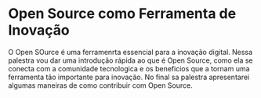 # Open Source como Ferramenta de Inovação
O Open SOurce é uma ferramenrta essencial para a inovação digital. 
Nessa palestra vou dar uma introdução rápida ao que é Open Source, como ela se conecta com a comunidade tecnologica e os beneficios que a tornam uma ferramenta tão importante para inovação.
No final sa palestra apresentarei algumas maneiras de como contribuir com Open Source.

